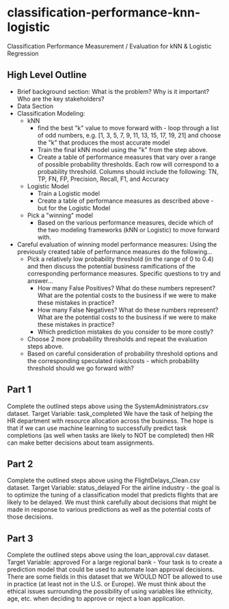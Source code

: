 # classification-performance-knn-logistic
Classification Performance Measurement / Evaluation for kNN &amp; Logistic Regression

## High Level Outline
- Brief background section: What is the problem?  Why is it important?  Who are the key stakeholders?
- Data Section
- Classification Modeling:
  - kNN
    - find the best "k" value to move forward with - loop through a list of odd numbers, e.g. [1, 3, 5, 7, 9, 11, 13, 15, 17, 19, 21] and choose the "k" that produces the most accurate model
    - Train the final kNN model using the "k" from the step above.  
    - Create a table of performance measures that vary over a range of possible probability thresholds.  Each row will correspond to a probability threshold.  Columns should include the following: TN, TP, FN, FP, Precision, Recall, F1, and Accuracy
  - Logistic Model
    - Train a Logistic model
    - Create a table of performance measures as described above - but for the Logistic Model
  - Pick a "winning" model
    - Based on the various performance measures, decide which of the two modeling frameworks (kNN or Logistic) to move forward with.
- Careful evaluation of winning model performance measures: Using the previously created table of performance measures do the following...
  - Pick a relatively low probability threshold (in the range of 0 to 0.4) and then discuss the potential business ramifications of the corresponding performance measures.  Specific questions to try and answer...
    - How many False Positives?  What do these numbers represent?  What are the potential costs to the business if we were to make these mistakes in practice?
    - How many False Negatives?  What do these numbers represent?  What are the potential costs to the business if we were to make these mistakes in practice?
    - Which prediction mistakes do you consider to be more costly?
  - Choose 2 more probability thresholds and repeat the evaluation steps above.
  - Based on careful consideration of probability threshold options and the corresponding speculated risks/costs - which probability threshold should we go forward with?

## Part 1
Complete the outlined steps above using the SystemAdministrators.csv dataset.
Target Variable: task_completed
We have the task of helping the HR department with resource allocation across the business.  The hope is that if we can use machine learning to successfully predict task completions (as well when tasks are likely to NOT be completed) then HR can make better decisions about team assignments.

## Part 2
Complete the outlined steps above using the FlightDelays_Clean.csv dataset.
Target Variable: status_delayed
For the airline industry - the goal is to optimize the tuning of a classification model that predicts flights that are likely to be delayed.  We must think carefully about decisions that might be made in response to various predictions as well as the potential costs of those decisions.

## Part 3
Complete the outlined steps above using the loan_approval.csv dataset.
Target Variable: approved
For a large regional bank - Your task is to create a prediction model that could be used to automate loan approval decisions.  There are some fields in this dataset that we WOULD NOT be allowed to use in practice (at least not in the U.S. or Europe).  We must think about the ethical issues surrounding the possibility of using variables like ethnicity, age, etc. when deciding to approve or reject a loan application.






